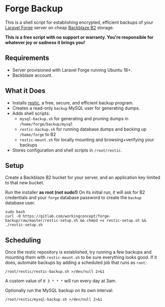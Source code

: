 # Forge Backup

This is a shell script for establishing encrypted, efficient backups of your [Laravel Forge](https://forge.laravel.com) server on cheap [Backblaze B2](https://www.backblaze.com/b2/cloud-storage.html) storage.

**This is a free script with no support or warranty. You're responsible for whatever joy or sadness it brings you!**

## Requirements

- Server provisioned with Laravel Forge running Ubuntu 18+.
- Backblaze account.

## What it Does

- Installs [restic](https://restic.net/), a free, secure, and efficient backup program.
- Creates a read-only `backup` MySQL user for generating dumps.
- Adds shell scripts:
    - `mysql-backup.sh` for generating and pruning dumps in `/home/forge/backup/mysql`
    - `restic-backup.sh` for running database dumps and backing up `/home/forge` to B2
    - `restic-mount.sh` for locally mounting and browsing+verifying your backups
- Stores configuration and shell scripts in `/root/restic`.

## Setup

Create a Backblaze B2 bucket for your server, and an application key limited to that new bucket.

Run the installer **as root (not sudo!)** On its initial run, it will ask for B2 credentials and your `forge` database password to create the `backup` database user.

```
sudo bash
curl -O https://gitlab.com/workingconcept/forge-backup/raw/master/restic-setup.sh && chmod +x restic-setup.sh && ./restic-setup.sh
```

## Scheduling

Once the restic repository is established, try running a few backups and mounting them with `restic-mount.sh` to be sure everything looks good. If it does, automate backups by adding a scheduled job that runs as `root`:

```
/root/restic/restic-backup.sh >/dev/null 2>&1
```

A custom value of `0 3 * * *` will run every day at 3am.

Optionally run the MySQL backup on its own interval:

```
/root/restic/mysql-backup.sh >/dev/null 2>&1
```